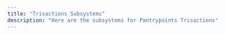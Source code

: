 ```yaml
---
title: "Trisactions Subsystems"
description: "Here are the subsystems for Pantrypoints Trisactions"
---
```

